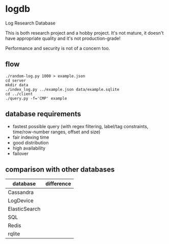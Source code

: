 # logdb
Log Research Database


This is both research project and a hobby project. It's not mature, it doesn't have appropriate quality and it's not production-grade!

Performance and security is not of a concern too.


## flow

```shell
./random-log.py 1000 > example.json
cd server
mkdir data
./index_log.py ../example.json data/example.sqlite
cd ../client
./query.py -f='CMP' example
```

## database requirements

* fastest possible query (with regex filtering, label/tag constraints, time/row-number ranges, offset and size)
* fair indexing time
* good distribution
* high availability
* failover


## comparison with other databases

| database | difference |
| --- | --- |
| Cassandra | |
| LogDevice | |
| ElasticSearch | |
| SQL | |
| Redis | |
| rqlite | |
